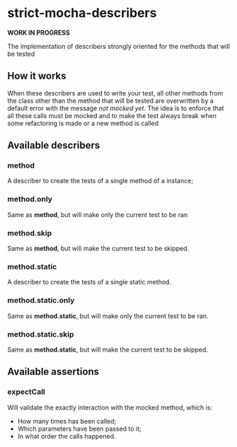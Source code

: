 # strict-mocha-describers

**WORK IN PROGRESS**

The implementation of describers strongly oriented for the methods that will be tested

## How it works

When these describers are used to write your test, all other methods from the class other than the method that will be tested are overwritten by a default error with the message _not mocked yet_. The idea is to enforce that all these calls must be mocked and to make the test always break when some refactoring is made or a new method is called

## Available describers

### method
A describer to create the tests of a single method of a instance;

### method.only

Same as **method**, but will make only the current test to be ran

### method.skip

Same as **method**, but will make the current test to be skipped.

### method.static

A describer to create the tests of a single static method.

### method.static.only

Same as **method.static**, but will make only the current test to be ran.

### method.static.skip

Same as **method.static**, but will make the current test to be skipped.

## Available assertions

### expectCall

Will validate the exactly interaction with the mocked method, which is:
* How many times has been called;
* Which parameters have been passed to it;
* In what order the calls happened.
